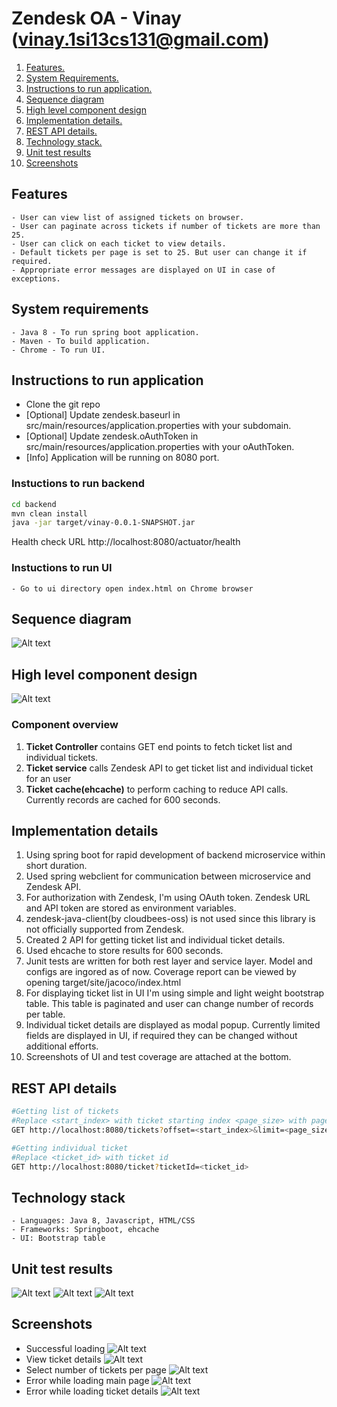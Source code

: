 # Zendesk OA - Vinay (vinay.1si13cs131@gmail.com)

1. [Features. ](#feats)
2. [System Requirements. ](#reqs)
3. [Instructions to run application. ](#runapp)
4. [Sequence diagram](#seq_diagram)
5. [High level component design](#high_design)
6. [Implementation details. ](#implementation)
7. [REST API details.](#api)
8. [Technology stack. ](#stack)
9. [Unit test results](#junits)
10. [Screenshots](#screenshots)

<a name="feats"></a>
## Features
    - User can view list of assigned tickets on browser.
    - User can paginate across tickets if number of tickets are more than 25.
    - User can click on each ticket to view details.
    - Default tickets per page is set to 25. But user can change it if required.
    - Appropriate error messages are displayed on UI in case of exceptions.

<a name="reqs"></a>
## System requirements
    - Java 8 - To run spring boot application.
    - Maven - To build application.
    - Chrome - To run UI.

<a name="runapp"></a>
## Instructions to run application
- Clone the git repo
- [Optional] Update zendesk.baseurl in src/main/resources/application.properties with your subdomain.
- [Optional] Update zendesk.oAuthToken in src/main/resources/application.properties with your oAuthToken.
- [Info] Application will be running on 8080 port.
### Instuctions to run backend
```sh
cd backend
mvn clean install
java -jar target/vinay-0.0.1-SNAPSHOT.jar
```
Health check URL http://localhost:8080/actuator/health
### Instuctions to run UI
    - Go to ui directory open index.html on Chrome browser

<a name="seq_diagram"></a>
## Sequence diagram
![Alt text](images/design/sequence.png)

<a name="high_design"></a>
## High level component design
![Alt text](images/design/component.png)
### Component overview
1. <b>Ticket Controller</b> contains GET end points to fetch ticket list and individual tickets.
2. <b>Ticket service</b> calls Zendesk API to get ticket list and individual ticket for an user
3. <b>Ticket cache(ehcache)</b> to perform caching to reduce API calls. Currently records are cached for 600 seconds.

<a name="implementation"></a>
## Implementation details
1. Using spring boot for rapid development of backend microservice within short duration.
2. Used spring webclient for communication between microservice and Zendesk API.
3. For authorization with Zendesk, I'm using OAuth token. Zendesk URL and API token are stored as environment variables.
4. zendesk-java-client(by cloudbees-oss) is not used since this library is not officially  supported from Zendesk.
4. Created 2 API for getting ticket list and individual ticket details.
5. Used ehcache to store results for 600 seconds.
6. Junit tests are written for both rest layer and service layer. Model and configs are ingored as of now. Coverage report can be viewed by opening target/site/jacoco/index.html
7. For displaying ticket list in UI I'm using simple and light weight bootstrap table. This table is paginated and user can change number of records per table.
8. Individual ticket details are displayed as modal popup. Currently limited fields are displayed in UI, if required they can be changed without additional efforts.
9. Screenshots of UI and test coverage are attached at the bottom.

<a name="api"></a>
## REST API details
```sh
#Getting list of tickets
#Replace <start_index> with ticket starting index <page_size> with page size
GET http://localhost:8080/tickets?offset=<start_index>&limit=<page_size>

#Getting individual ticket
#Replace <ticket_id> with ticket id
GET http://localhost:8080/ticket?ticketId=<ticket_id>
```

<a name="stack"></a>
## Technology stack
    - Languages: Java 8, Javascript, HTML/CSS
    - Frameworks: Springboot, ehcache
    - UI: Bootstrap table

<a name="junits"></a>
## Unit test results
![Alt text](images/junits/junit1.png)
![Alt text](images/junits/junit2.png)
![Alt text](images/junits/junit3.png)

<a name="screenshots"></a>
## Screenshots
- Successful loading
![Alt text](images/gui/sc1.png)
- View ticket details
![Alt text](images/gui/sc2.png)
- Select number of tickets per page
![Alt text](images/gui/sc3.png)
- Error while loading main page
![Alt text](images/gui/error1.png)
- Error while loading ticket details
![Alt text](images/gui/error2.png)
